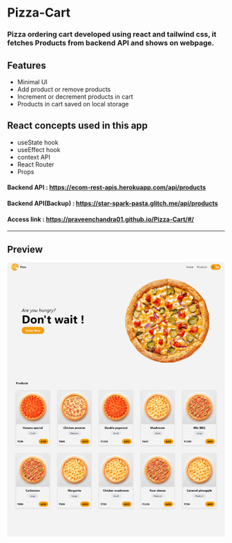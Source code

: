 # Pizza-Cart
### Pizza ordering cart developed using react and tailwind css, it fetches Products from backend API and shows on webpage.
## Features
- Minimal UI
- Add product or remove products
- Increment or decrement products in cart
- Products in cart saved on local storage
## React concepts used in this app
- useState hook
- useEffect hook
- context API 
- React Router
- Props
#### Backend API : https://ecom-rest-apis.herokuapp.com/api/products
#### Backend API(Backup) : https://star-spark-pasta.glitch.me/api/products
#### Access link : https://praveenchandra01.github.io/Pizza-Cart/#/
---
## Preview
![](https://github.com/praveenchandra01/Pizza-Cart/blob/master/src/images/Pizza-Cart.png)
